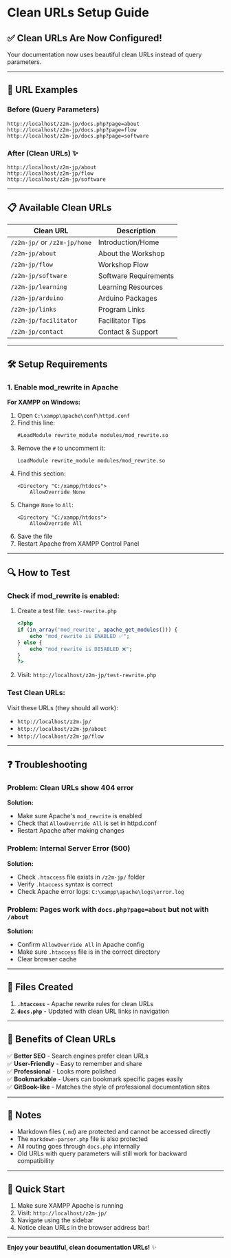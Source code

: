 # Clean URLs Setup Guide

## ✅ Clean URLs Are Now Configured!

Your documentation now uses beautiful clean URLs instead of query parameters.

---

## 🔗 URL Examples

### Before (Query Parameters)
```
http://localhost/z2m-jp/docs.php?page=about
http://localhost/z2m-jp/docs.php?page=flow
http://localhost/z2m-jp/docs.php?page=software
```

### After (Clean URLs) ✨
```
http://localhost/z2m-jp/about
http://localhost/z2m-jp/flow
http://localhost/z2m-jp/software
```

---

## 📋 Available Clean URLs

| Clean URL | Description |
|-----------|-------------|
| `/z2m-jp/` or `/z2m-jp/home` | Introduction/Home |
| `/z2m-jp/about` | About the Workshop |
| `/z2m-jp/flow` | Workshop Flow |
| `/z2m-jp/software` | Software Requirements |
| `/z2m-jp/learning` | Learning Resources |
| `/z2m-jp/arduino` | Arduino Packages |
| `/z2m-jp/links` | Program Links |
| `/z2m-jp/facilitator` | Facilitator Tips |
| `/z2m-jp/contact` | Contact & Support |

---

## 🛠️ Setup Requirements

### 1. Enable mod_rewrite in Apache

**For XAMPP on Windows:**

1. Open `C:\xampp\apache\conf\httpd.conf`
2. Find this line:
   ```
   #LoadModule rewrite_module modules/mod_rewrite.so
   ```
3. Remove the `#` to uncomment it:
   ```
   LoadModule rewrite_module modules/mod_rewrite.so
   ```
4. Find this section:
   ```
   <Directory "C:/xampp/htdocs">
       AllowOverride None
   ```
5. Change `None` to `All`:
   ```
   <Directory "C:/xampp/htdocs">
       AllowOverride All
   ```
6. Save the file
7. Restart Apache from XAMPP Control Panel

---

## 🔍 How to Test

### Check if mod_rewrite is enabled:

1. Create a test file: `test-rewrite.php`
   ```php
   <?php
   if (in_array('mod_rewrite', apache_get_modules())) {
       echo "mod_rewrite is ENABLED ✅";
   } else {
       echo "mod_rewrite is DISABLED ❌";
   }
   ?>
   ```

2. Visit: `http://localhost/z2m-jp/test-rewrite.php`

### Test Clean URLs:

Visit these URLs (they should all work):
- `http://localhost/z2m-jp/`
- `http://localhost/z2m-jp/about`
- `http://localhost/z2m-jp/flow`

---

## ❓ Troubleshooting

### Problem: Clean URLs show 404 error

**Solution:**
- Make sure Apache's `mod_rewrite` is enabled
- Check that `AllowOverride All` is set in httpd.conf
- Restart Apache after making changes

### Problem: Internal Server Error (500)

**Solution:**
- Check `.htaccess` file exists in `/z2m-jp/` folder
- Verify `.htaccess` syntax is correct
- Check Apache error logs: `C:\xampp\apache\logs\error.log`

### Problem: Pages work with `docs.php?page=about` but not with `/about`

**Solution:**
- Confirm `AllowOverride All` in Apache config
- Make sure `.htaccess` file is in the correct directory
- Clear browser cache

---

## 📁 Files Created

1. **`.htaccess`** - Apache rewrite rules for clean URLs
2. **`docs.php`** - Updated with clean URL links in navigation

---

## 🎨 Benefits of Clean URLs

✅ **Better SEO** - Search engines prefer clean URLs  
✅ **User-Friendly** - Easy to remember and share  
✅ **Professional** - Looks more polished  
✅ **Bookmarkable** - Users can bookmark specific pages easily  
✅ **GitBook-like** - Matches the style of professional documentation sites

---

## 📝 Notes

- Markdown files (`.md`) are protected and cannot be accessed directly
- The `markdown-parser.php` file is also protected
- All routing goes through `docs.php` internally
- Old URLs with query parameters will still work for backward compatibility

---

## 🚀 Quick Start

1. Make sure XAMPP Apache is running
2. Visit: `http://localhost/z2m-jp/`
3. Navigate using the sidebar
4. Notice clean URLs in the browser address bar!

---

**Enjoy your beautiful, clean documentation URLs!** ✨

